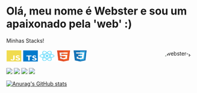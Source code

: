 <h1>Olá, meu nome é Webster e sou um apaixonado pela 'web' :)</h1>
<label>Minhas Stacks!</label>
<div style="display: inline_block"><br>
  <img align="center" alt="webster-Js" height="30" width="40" src="https://raw.githubusercontent.com/devicons/devicon/master/icons/javascript/javascript-plain.svg">
  <img align="center" alt="webster-Ts" height="30" width="40" src="https://raw.githubusercontent.com/devicons/devicon/master/icons/typescript/typescript-plain.svg">
  <img align="center" alt="webster-React" height="30" width="40" src="https://raw.githubusercontent.com/devicons/devicon/master/icons/react/react-original.svg">
  <img align="center" alt="webster-HTML" height="30" width="40" src="https://raw.githubusercontent.com/devicons/devicon/master/icons/html5/html5-original.svg">
  <img align="center" alt="webster-CSS" height="30" width="40" src="https://raw.githubusercontent.com/devicons/devicon/master/icons/css3/css3-original.svg">
  <img align="right" alt="webster-pic" height="150" style="border-radius:50px;" src="https://instagram.fjdo1-1.fna.fbcdn.net/v/t51.2885-19/299299876_1038020813557443_3087113394990972554_n.jpg?stp=dst-jpg_s150x150&_nc_ht=instagram.fjdo1-1.fna.fbcdn.net&_nc_cat=103&_nc_ohc=_E2hX4Sgx7QAX8wWIC2&edm=AOQ1c0wBAAAA&ccb=7-5&oh=00_AT9OENdZDFLBfjyBv88TcIJlheg2IFLOu0LWmpNJ0d1U7A&oe=63322F23&_nc_sid=8fd12b">
</div>
<br>
<div> 
  <a href="https://www.instagram.com/webster_rib/" target="_blank"><img src="https://img.shields.io/badge/-Instagram-%23E4405F?style=for-the-badge&logo=instagram&logoColor=white" target="_blank"></a>
 <a href="https://discord.com/channels/327861810768117763/1013895329088806954" target="_blank"><img src="https://img.shields.io/badge/Discord-7289DA?style=for-the-badge&logo=discord&logoColor=white" target="_blank"></a> 
  <a href = "mailto:dev.webribeiro@gmail.com"><img src="https://img.shields.io/badge/-Gmail-%23333?style=for-the-badge&logo=gmail&logoColor=white" target="_blank"></a>
  <a href="https://www.linkedin.com/in/webster-ribeiro-82872923b/" target="_blank"><img src="https://img.shields.io/badge/-LinkedIn-%230077B5?style=for-the-badge&logo=linkedin&logoColor=white" target="_blank"></a> 
 
[![Anurag's GitHub stats](https://github-readme-stats.vercel.app/api?username=webster9980)](https://github.com/anuraghazra/github-readme-stats)
 
</div>



